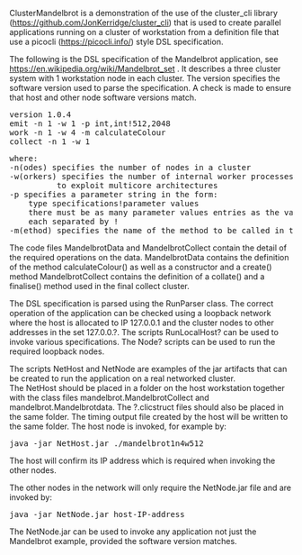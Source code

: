 ClusterMandelbrot is a demonstration of the use of the 
cluster_cli library (https://github.com/JonKerridge/cluster_cli)
that is used to create parallel applications running on a cluster of workstation from
a definition file that use a picocli (https://picocli.info/) style DSL specification.

The following is the DSL specification of the Mandelbrot application,
see https://en.wikipedia.org/wiki/Mandelbrot_set .  It describes a three cluster
system with 1 workstation node in each cluster.  The version specifies the software version used
to parse the specification.  A check is made to ensure that host and other node software versions match.

<pre>
version 1.0.4
emit -n 1 -w 1 -p int,int!512,2048
work -n 1 -w 4 -m calculateColour
collect -n 1 -w 1
</pre>

<pre>
where:
-n(odes) specifies the number of nodes in a cluster
-w(orkers) specifies the number of internal worker processes in each node, 
          to exploit multicore architectures
-p specifies a parameter string in the form:
    type specifications!parameter values
    there must be as many parameter values entries as the value of (n x w_
    each separated by !
-m(ethod) specifies the name of the method to be called in the cluster
</pre>

The code files MandelbrotData and MandelbrotCollect contain the detail
of the required operations on the data.
MandelbrotData contains the definition of the method calculateColour() as well as 
a constructor and a create() method
MandelbrotCollect contains the definition of a collate() and a finalise() 
method used in the final collect cluster.

The DSL specification is parsed using the RunParser class.
The correct operation of the application can be checked using a loopback network
where the host is allocated to IP 127.0.0.1 and the cluster nodes to other addresses
in the set 127.0.0.?. The scripts RunLocalHost? can be used to invoke various specifications.
The Node? scripts can be used to run the required loopback nodes.

The scripts NetHost and NetNode are examples of the jar artifacts that can be created to run the
application on a real networked cluster.  
The NetHost should be placed in a folder on the host workstation together with the class files
mandelbrot.MandelbrotCollect and mandelbrot.Mandelbrotdata.  The ?.clicstruct files should 
also be placed in the same folder.  The timing output file created by the host will be 
written to the same folder.
The host node is invoked, for example by:

<pre>
java -jar NetHost.jar ./mandelbrot1n4w512
</pre>

The host will confirm its IP address which is required when invoking the other nodes.

The other nodes in the network will only require the NetNode.jar file and are invoked by:

<pre>
java -jar NetNode.jar host-IP-address
</pre>

The NetNode.jar can be used to invoke any application not just the Mandelbrot example, 
provided the software version matches.

